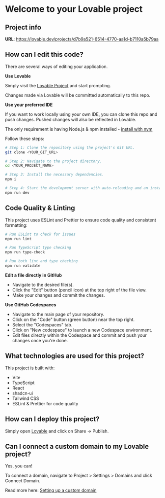 
# Welcome to your Lovable project

## Project info

**URL**: https://lovable.dev/projects/d7b9a521-6514-4770-aa1d-b7110a5b79aa

## How can I edit this code?

There are several ways of editing your application.

**Use Lovable**

Simply visit the [Lovable Project](https://lovable.dev/projects/d7b9a521-6514-4770-aa1d-b7110a5b79aa) and start prompting.

Changes made via Lovable will be committed automatically to this repo.

**Use your preferred IDE**

If you want to work locally using your own IDE, you can clone this repo and push changes. Pushed changes will also be reflected in Lovable.

The only requirement is having Node.js & npm installed - [install with nvm](https://github.com/nvm-sh/nvm#installing-and-updating)

Follow these steps:

```sh
# Step 1: Clone the repository using the project's Git URL.
git clone <YOUR_GIT_URL>

# Step 2: Navigate to the project directory.
cd <YOUR_PROJECT_NAME>

# Step 3: Install the necessary dependencies.
npm i

# Step 4: Start the development server with auto-reloading and an instant preview.
npm run dev
```

## Code Quality & Linting

This project uses ESLint and Prettier to ensure code quality and consistent formatting:

```sh
# Run ESLint to check for issues
npm run lint

# Run TypeScript type checking
npm run type-check

# Run both lint and type checking
npm run validate
```

**Edit a file directly in GitHub**

- Navigate to the desired file(s).
- Click the "Edit" button (pencil icon) at the top right of the file view.
- Make your changes and commit the changes.

**Use GitHub Codespaces**

- Navigate to the main page of your repository.
- Click on the "Code" button (green button) near the top right.
- Select the "Codespaces" tab.
- Click on "New codespace" to launch a new Codespace environment.
- Edit files directly within the Codespace and commit and push your changes once you're done.

## What technologies are used for this project?

This project is built with:

- Vite
- TypeScript
- React
- shadcn-ui
- Tailwind CSS
- ESLint & Prettier for code quality

## How can I deploy this project?

Simply open [Lovable](https://lovable.dev/projects/d7b9a521-6514-4770-aa1d-b7110a5b79aa) and click on Share -> Publish.

## Can I connect a custom domain to my Lovable project?

Yes, you can!

To connect a domain, navigate to Project > Settings > Domains and click Connect Domain.

Read more here: [Setting up a custom domain](https://docs.lovable.dev/tips-tricks/custom-domain#step-by-step-guide)
